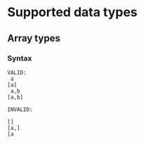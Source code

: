 # Supported data types

## Array types

### Syntax

```
VALID:
 a
[a]
 a,b
[a,b]

INVALID:

[]
[a,]
[a
```
